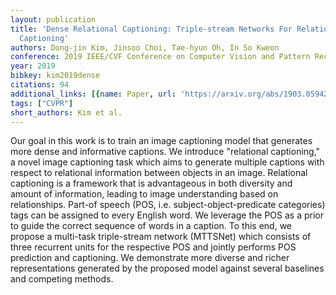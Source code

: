 ```yaml
---
layout: publication
title: 'Dense Relational Captioning: Triple-stream Networks For Relationship-based
  Captioning'
authors: Dong-jin Kim, Jinsoo Choi, Tae-hyun Oh, In So Kweon
conference: 2019 IEEE/CVF Conference on Computer Vision and Pattern Recognition (CVPR)
year: 2019
bibkey: kim2019dense
citations: 94
additional_links: [{name: Paper, url: 'https://arxiv.org/abs/1903.05942'}]
tags: ["CVPR"]
short_authors: Kim et al.
---
```

Our goal in this work is to train an image captioning model that generates
more dense and informative captions. We introduce "relational captioning," a
novel image captioning task which aims to generate multiple captions with
respect to relational information between objects in an image. Relational
captioning is a framework that is advantageous in both diversity and amount of
information, leading to image understanding based on relationships. Part-of
speech (POS, i.e. subject-object-predicate categories) tags can be assigned to
every English word. We leverage the POS as a prior to guide the correct
sequence of words in a caption. To this end, we propose a multi-task
triple-stream network (MTTSNet) which consists of three recurrent units for the
respective POS and jointly performs POS prediction and captioning. We
demonstrate more diverse and richer representations generated by the proposed
model against several baselines and competing methods.
